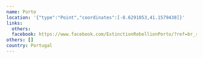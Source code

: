 ```yaml
---
name: Porto
location: '{"type":"Point","coordinates":[-8.6291053,41.1579438]}'
links:
  others: 
  facebook: https://www.facebook.com/ExtinctionRebellionPorto/?ref=br_rs
others: []
country: Portugal
---
```

